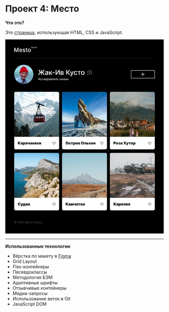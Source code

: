 # Проект 4: Место

**Что это?**

Это [страница](https://danilshvalov.github.io/mesto/), использующая HTML, CSS и JavaScript.


<img src="images/preview.jpg" alt="Превью страницы" width="570"/>

---

**Использованные технологии**

* Вёрстка по макету в [Figma](https://www.figma.com/file/OyRWEjU6wBwRe1hapzQoLx/Sprint-3%3A-Russia-%2F-desktop-%2B-mobile?node-id=28503%3A0)
* Grid Layout
* Flex-контейнеры
* Пвсевдоклассы
* Методология БЭМ
* Адаптивные шрифты
* Отзывчивые контейнеры
* Медиа-запросы
* Использование веток в Git
* JavaScript DOM

